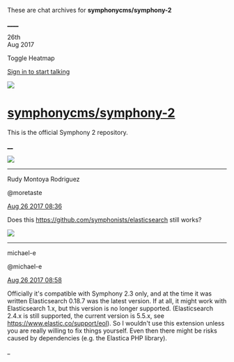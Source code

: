 These are chat archives for **symphonycms/symphony-2**

[__](/symphonycms/symphony-2/archives/2017/08/27)[__](/symphonycms/symphony-2/archives/2017/08/25)

26th  
Aug 2017

Toggle Heatmap

[Sign in to start talking](/login?action=login&button=archive-login)

![](https://avatars-02.gitter.im/group/iv/3/57542c45c43b8c601977197e?s=48)

#  [symphonycms/symphony-2](/symphonycms/symphony-2)

This is the official Symphony 2 repository.

[ __](/orgs/symphonycms/rooms "More symphonycms rooms")

![](https://avatars2.githubusercontent.com/u/857982?v=4&s=30)

____

Rudy Montoya Rodriguez

@moretaste

[Aug 26 2017
08:36](https://gitter.im/symphonycms/symphony-2?at=59a1331dba0f0f6e38e4d880)

Does this <https://github.com/symphonists/elasticsearch> still works?

![](https://avatars2.githubusercontent.com/u/40072?v=4&s=30)

____

michael-e

@michael-e

[Aug 26 2017
08:58](https://gitter.im/symphonycms/symphony-2?at=59a13823c101bc4e3a5a738a)

Officially it's compatible with Symphony 2.3 only, and at the time it was
written Elasticsearch 0.18.7 was the latest version. If at all, it might work
with Elasticsearch 1.x, but this version is no longer supported.
(Elasticsearch 2.4.x is still supported, the current version is 5.5.x, see
<https://www.elastic.co/support/eol>). So I wouldn't use this extension unless
you are really willing to fix things yourself. Even then there might be risks
caused by dependencies (e.g. the Elastica PHP library).

_


